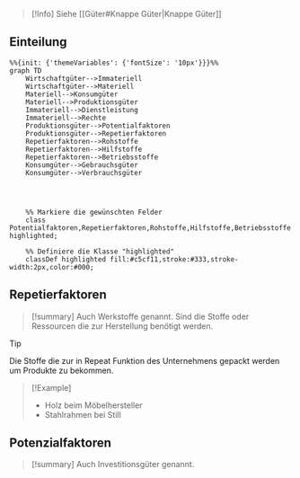 >[!Info]
 Siehe [[Güter#Knappe Güter|Knappe Güter]]
## Einteilung


```mermaid
%%{init: {'themeVariables': {'fontSize': '10px'}}}%%
graph TD
    Wirtschaftgüter-->Immateriell
    Wirtschaftgüter-->Materiell
    Materiell-->Konsumgüter
    Materiell-->Produktionsgüter
    Immateriell-->Dienstleistung
    Immateriell-->Rechte
    Produktionsgüter-->Potentialfaktoren
    Produktionsgüter-->Repetierfaktoren
    Repetierfaktoren-->Rohstoffe
    Repetierfaktoren-->Hilfstoffe
    Repetierfaktoren-->Betriebsstoffe
    Konsumgüter-->Gebrauchsgüter
    Konsumgüter-->Verbrauchsgüter
    



    %% Markiere die gewünschten Felder
    class Potentialfaktoren,Repetierfaktoren,Rohstoffe,Hilfstoffe,Betriebsstoffe highlighted;

    %% Definiere die Klasse "highlighted"
    classDef highlighted fill:#c5cf11,stroke:#333,stroke-width:2px,color:#000;
```

## Repetierfaktoren

>[!summary]
>Auch Werkstoffe genannt. 
>Sind die Stoffe oder Ressourcen die zur Herstellung benötigt werden.

>[!Tip]
>Die Stoffe die zur in Repeat Funktion des Unternehmens gepackt werden um Produkte zu bekommen. 

>[!Example]
> - Holz beim Möbelhersteller
> - Stahlrahmen bei Still 

## Potenzialfaktoren


>[!summary]
>Auch Investitionsgüter genannt.
>